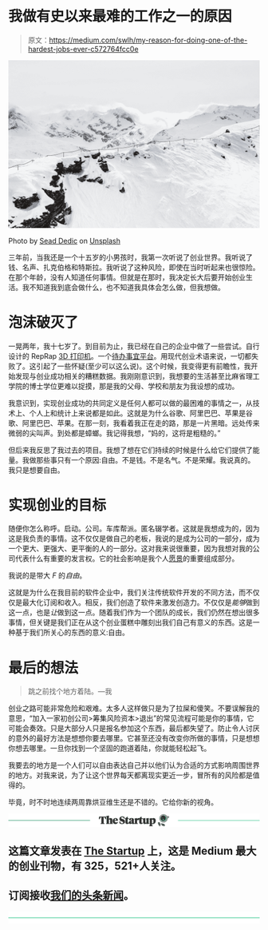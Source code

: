 # 我做有史以来最难的工作之一的原因

> 原文：<https://medium.com/swlh/my-reason-for-doing-one-of-the-hardest-jobs-ever-c572764fcc0e>

![](img/2cde524926f66ed271957357bc3b7bad.png)

Photo by [Sead Dedic](https://unsplash.com/@daesign?utm_source=medium&utm_medium=referral) on [Unsplash](https://unsplash.com?utm_source=medium&utm_medium=referral)

三年前，当我还是一个十五岁的小男孩时，我第一次听说了创业世界。我听说了钱、名声、扎克伯格和特斯拉。我听说了这种风险，即使在当时听起来也很惊险。在那个年龄，没有人知道任何事情。但就是在那时，我决定长大后要开始创业生活。我不知道我到底会做什么，也不知道我具体会怎么做，但我想做。

# 泡沫破灭了

一晃两年，我十七岁了。到目前为止，我已经在自己的企业中做了一些尝试。自行设计的 RepRap [3D 打印机](https://www.youtube.com/watch?v=uUtO0u36htc)。一个[待办事宜平台](http://tika.io/porcupine)。用现代创业术语来说，一切都失败了。这引起了一些怀疑(至少可以这么说)。这个时候，我变得更有前瞻性，我开始发现与创业成功相关的糟糕数据。我刚刚意识到，我想要的生活甚至比麻省理工学院的博士学位更难以捉摸，那是我的父母、学校和朋友为我设想的成功。

我意识到，实现创业成功的共同定义是任何人都可以做的最困难的事情之一，从技术上、个人上和统计上来说都是如此。这就是为什么谷歌、阿里巴巴、苹果是谷歌、阿里巴巴、苹果。在那一刻，我看着我正在走的路，那是一片黑暗。远处传来微弱的尖叫声。到处都是蟑螂。我记得我想，“妈的，这将是粗糙的。”

但后来我反思了我过去的项目。我想了想在它们持续的时候是什么给它们提供了能量。我做那些事只有一个原因:自由。不是钱。不是名气。不是荣耀。我说真的。我只是想要自由。

# 实现创业的目标

随便你怎么称呼。启动。公司。车库帮派。匿名辍学者。这就是我想成为的，因为这是我负责的事情。这不仅仅是做自己的老板，我说的是成为公司的一部分，成为一个更大、更强大、更平衡的人的一部分。这对我来说很重要，因为我想对我的公司代表什么有重要的发言权。它的社会影响是我个人[愿景](/changing-the-narrative/the-world-were-building-at-tika-what-why-and-how-6232d296e25c)的重要组成部分。

我说的是带大 *F* 的*自由*。

这就是为什么在我目前的软件企业中，我们关注传统软件开发的不同方法，而不仅仅是最大化订阅和收入。相反，我们创造了软件来激发创造力。不仅仅是*能够*做到这一点，也是*让*做到这一点。随着我们作为一个团队的成长，我们仍然在想出很多事情，但关键是我们正在从这个创业蛋糕中雕刻出我们自己有意义的东西。这是一种基于我们所关心的东西的意义:自由。

# 最后的想法

> 跳之前找个地方着陆。—我

创业之路可能非常危险和艰难。太多人这样做只是为了拉屎和傻笑。不要误解我的意思，“加入一家初创公司>筹集风险资本>退出”的常见流程可能是你的事情，它可能会奏效。只是大部分人只是报名参加这个东西，最后都失望了。防止令人讨厌的意外的最好方法是想想你要去哪里。它甚至还没有改变你所做的事情，只是想想你想去哪里。一旦你找到一个坚固的跑道着陆，你就能轻松起飞。

我要去的地方是一个人们可以自由表达自己并以他们认为合适的方式影响周围世界的地方。对我来说，为了让这个世界每天都离现实更近一步，冒所有的风险都是值得的。

毕竟，时不时地连续两周靠烘豆维生还是不错的。它给你新的视角。

[![](img/308a8d84fb9b2fab43d66c117fcc4bb4.png)](https://medium.com/swlh)

## 这篇文章发表在 [The Startup](https://medium.com/swlh) 上，这是 Medium 最大的创业刊物，有 325，521+人关注。

## 订阅接收[我们的头条新闻](http://growthsupply.com/the-startup-newsletter/)。

[![](img/b0164736ea17a63403e660de5dedf91a.png)](https://medium.com/swlh)